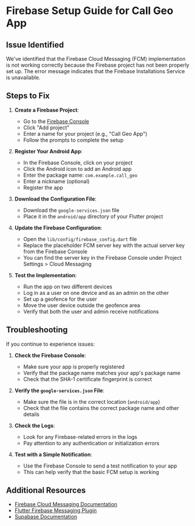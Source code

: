# Firebase Setup Guide for Call Geo App

## Issue Identified

We've identified that the Firebase Cloud Messaging (FCM) implementation is not working correctly because the Firebase project has not been properly set up. The error message indicates that the Firebase Installations Service is unavailable.

## Steps to Fix

1. **Create a Firebase Project**:
   - Go to the [Firebase Console](https://console.firebase.google.com/)
   - Click "Add project"
   - Enter a name for your project (e.g., "Call Geo App")
   - Follow the prompts to complete the setup

2. **Register Your Android App**:
   - In the Firebase Console, click on your project
   - Click the Android icon to add an Android app
   - Enter the package name: `com.example.call_geo`
   - Enter a nickname (optional)
   - Register the app

3. **Download the Configuration File**:
   - Download the `google-services.json` file
   - Place it in the `android/app` directory of your Flutter project

4. **Update the Firebase Configuration**:
   - Open the `lib/config/firebase_config.dart` file
   - Replace the placeholder FCM server key with the actual server key from the Firebase Console
   - You can find the server key in the Firebase Console under Project Settings > Cloud Messaging

5. **Test the Implementation**:
   - Run the app on two different devices
   - Log in as a user on one device and as an admin on the other
   - Set up a geofence for the user
   - Move the user device outside the geofence area
   - Verify that both the user and admin receive notifications

## Troubleshooting

If you continue to experience issues:

1. **Check the Firebase Console**:
   - Make sure your app is properly registered
   - Verify that the package name matches your app's package name
   - Check that the SHA-1 certificate fingerprint is correct

2. **Verify the `google-services.json` File**:
   - Make sure the file is in the correct location (`android/app`)
   - Check that the file contains the correct package name and other details

3. **Check the Logs**:
   - Look for any Firebase-related errors in the logs
   - Pay attention to any authentication or initialization errors

4. **Test with a Simple Notification**:
   - Use the Firebase Console to send a test notification to your app
   - This can help verify that the basic FCM setup is working

## Additional Resources

- [Firebase Cloud Messaging Documentation](https://firebase.google.com/docs/cloud-messaging)
- [Flutter Firebase Messaging Plugin](https://pub.dev/packages/firebase_messaging)
- [Supabase Documentation](https://supabase.io/docs)
